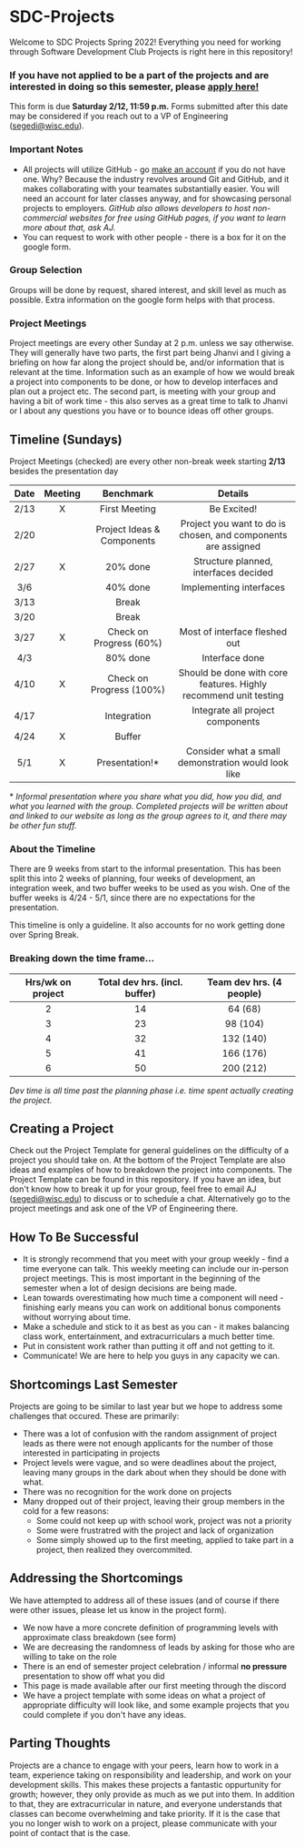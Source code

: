 # SDC-Projects
Welcome to SDC Projects Spring 2022! Everything you need for working through Software Development Club Projects is right here in this repository!

### If you have not applied to be a part of the projects and are interested in doing so this semester, please [apply here!](https://forms.gle/QR5Pr4stjnDHohG36)
This form is due **Saturday 2/12, 11:59 p.m.** Forms submitted after this date may be considered if you reach out to a VP of Engineering (segedi@wisc.edu).

### Important Notes
* All projects will utilize GitHub - go [make an account](https://github.com/login) if you do not have one. Why? Because the industry revolves around Git and GitHub, and it makes collaborating with your teamates substantially easier. You will need an account for later classes anyway, and for showcasing personal projects to employers. *GitHub also allows developers to host non-commercial websites for free using GitHub pages, if you want to learn more about that, ask AJ.*
* You can request to work with other people - there is a box for it on the google form.

### Group Selection
Groups will be done by request, shared interest, and skill level as much as possible. Extra information on the google form helps with that process.

### Project Meetings
Project meetings are every other Sunday at 2 p.m. unless we say otherwise. They will generally have two parts, the first part being Jhanvi and I giving a briefing on how far along the project should be, and/or information that is relevant at the time. Information such as an example of how we would break a project into components to be done, or how to develop interfaces and plan out a project etc. The second part, is meeting with your group and having a bit of work time - this also serves as a great time to talk to Jhanvi or I about any questions you have or to bounce ideas off other groups.

## Timeline (Sundays)
Project Meetings (checked) are every other non-break week starting **2/13** besides the presentation day

| Date | Meeting | Benchmark | Details |
|:---:|:----------:|:--------:|:--------:|
|2/13|X| First Meeting | Be Excited! |
|2/20|| Project Ideas & Components | Project you want to do is chosen, and components are assigned |
|2/27|X| 20% done | Structure planned, interfaces decided |
|3/6|| 40% done | Implementing interfaces |
|3/13|| Break |  |
|3/20|| Break |  |
|3/27|X| Check on Progress (60%) | Most of interface fleshed out |
|4/3|| 80% done | Interface done |
|4/10|X| Check on Progress (100%) | Should be done with core features. Highly recommend unit testing |
|4/17|| Integration | Integrate all project components |
|4/24|X| Buffer | |
|5/1|X| Presentation!* | Consider what a small demonstration would look like |

\* *Informal presentation where you share what you did, how you did, and what you learned with the group. Completed projects will be written about and linked to our website as long as the group agrees to it, and there may be other fun stuff.*

### About the Timeline
There are 9 weeks from start to the informal presentation. This has been split this into 2 weeks of planning, four weeks of development, an integration week, and two buffer weeks to be used as you wish. One of the buffer weeks is 4/24 - 5/1, since there are no expectations for the presentation.

This timeline is only a guideline. It also accounts for no work getting done over Spring Break.

### Breaking down the time frame...

| Hrs/wk on project | Total dev hrs. (incl. buffer) | Team dev hrs. (4 people) |
|:--------:|:--------:|:--------:|
| 2 | 14 | 64 (68) | 
| 3 | 23 | 98 (104) |
| 4 | 32 | 132 (140) |
| 5 | 41 | 166 (176) |
| 6 | 50 | 200 (212) |

*Dev time is all time past the planning phase i.e. time spent actually creating the project.*

## Creating a Project
Check out the Project Template for general guidelines on the difficulty of a project you should take on. At the bottom of the Project Template are also ideas and examples of how to breakdown the project into components. The Project Template can be found in this repository. If you have an idea, but don't know how to break it up for your group, feel free to email AJ (segedi@wisc.edu) to discuss or to schedule a chat. Alternatively go to the project meetings and ask one of the VP of Engineering there.

## How To Be Successful
* It is strongly recommend that you meet with your group weekly - find a time everyone can talk. This weekly meeting can include our in-person project meetings. This is most important in the beginning of the semester when a lot of design decisions are being made.
* Lean towards overestimating how much time a component will need - finishing early means you can work on additional bonus components without worrying about time.
* Make a schedule and stick to it as best as you can - it makes balancing class work, entertainment, and extracurriculars a much better time.
* Put in consistent work rather than putting it off and not getting to it.
* Communicate! We are here to help you guys in any capacity we can.

## Shortcomings Last Semester
Projects are going to be similar to last year but we hope to address some challenges that occured. These are primarily:
* There was a lot of confusion with the random assignment of project leads as there were not enough applicants for the number of those interested in participating in projects
* Project levels were vague, and so were deadlines about the project, leaving many groups in the dark about when they should be done with what.
* There was no recognition for the work done on projects
* Many dropped out of their project, leaving their group members in the cold for a few reasons:
   * Some could not keep up with school work, project was not a priority
   * Some were frustratred with the project and lack of organization
   * Some simply showed up to the first meeting, applied to take part in a project, then realized they overcommited.

## Addressing the Shortcomings
We have attempted to address all of these issues (and of course if there were other issues, please let us know in the project form). 
* We now have a more concrete definition of programming levels with approximate class breakdown (see form)
* We are decreasing the randomness of leads by asking for those who are willing to take on the role
* There is an end of semester project celebration / informal **no pressure** presentation to show off what you did
* This page is made available after our first meeting through the discord
* We have a project template with some ideas on what a project of appropriate difficulty will look like, and some example projects that you could complete if you don't have any ideas. 

## Parting Thoughts
Projects are a chance to engage with your peers, learn how to work in a team, experience taking on responsibility and leadership, and work on your development skills. This makes these projects a fantastic oppurtunity for growth; however, they only provide as much as we put into them. In addition to that, they are extracurricular in nature, and everyone understands that classes can become overwhelming and take priority. If it is the case that you no longer wish to work on a project, please communicate with your point of contact that is the case.
